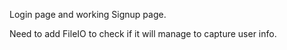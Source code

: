 Login page and working Signup page. 

Need to add FileIO to check if it will manage to capture user info.

